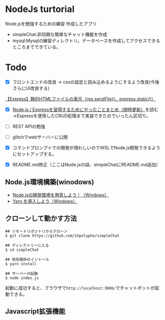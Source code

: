 # NodeJs turtorial

Node.jsを勉強するための練習
作成したアプリ
- simpleChat:非同期な簡単なチャット機能を作成
- mysql:Mysqlの練習ディレクトリ。データベースを作成してアクセスできるところまでできている。

# Todo
- [x] フロントエンドの改良
→ cssの設定と読み込めるようにするよう改良(今後さらにUI改良する)

[【Express】静的HTMLファイルの表示（res.sendFile()、express.static()）](https://www.i-ryo.com/entry/2020/04/16/215205)

- [x] [Node.js / Expressを習得するためにやったことまとめ（随時更新）](https://qiita.com/i-ryo/items/d7416e0c4a6035c30288)を読む
→Expressを使用したCRUD処理まで実装できたのでいったん区切り。

- [ ] REST APIの勉強

- [ ] glitchでwebサーバーに公開
- [x] コマンドプロンプトでの開発が煩わしいのでWSLでNode.js開発できるようにセットアップする。
- [x] README.md修正（ここはNode.jsの話、simpleChatにREADME.md追加）

## Node.js環境構築(winodows)
- [Node.jsの開発環境を用意しよう！（Windows）](https://prog-8.com/docs/nodejs-env-win)
- [Yarn を導入しよう（Windows）](https://qiita.com/kurararara/items/21c70c4adfd3bb323412)

## クローンして動かす方法
```
## リモートリポジトリからクローン
$ git clone https://github.com/ihpolyphe/simpleChat

## ディレクトリーに入る
$ cd simpleChat

## 依存関係のイントール
$ yarn install

## サーバーの起動
$ node index.js
```

起動に成功すると、ブラウザで`http://localhost:3000/`でチャットボットが起動できる。

## Javascript拡張機能

